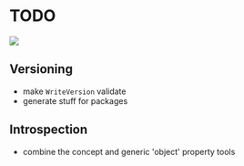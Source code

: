# TODO

![](icon.png)

## Versioning
- make `WriteVersion` validate
- generate stuff for packages

## Introspection
- combine the concept and generic 'object' property tools
